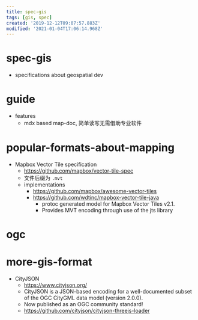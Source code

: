 ```yaml
---
title: spec-gis
tags: [gis, spec]
created: '2019-12-12T09:07:57.883Z'
modified: '2021-01-04T17:06:14.968Z'
---
```


# spec-gis

- specifications about geospatial dev

# guide

- features
  - mdx based map-doc, 简单读写无需借助专业软件

# popular-formats-about-mapping

- Mapbox Vector Tile specification
  - https://github.com/mapbox/vector-tile-spec
  - 文件后缀为 `.mvt`
  - implementations 
    - https://github.com/mapbox/awesome-vector-tiles
    - https://github.com/wdtinc/mapbox-vector-tile-java
      - protoc generated model for Mapbox Vector Tiles v2.1.
      - Provides MVT encoding through use of the jts library

# ogc

# more-gis-format

- CityJSON
  - https://www.cityjson.org/
  - CityJSON is a JSON-based encoding for a well-documented subset of the OGC CityGML data model (version 2.0.0). 
  - Now published as an OGC community standard!
  - https://github.com/cityjson/cityjson-threejs-loader
